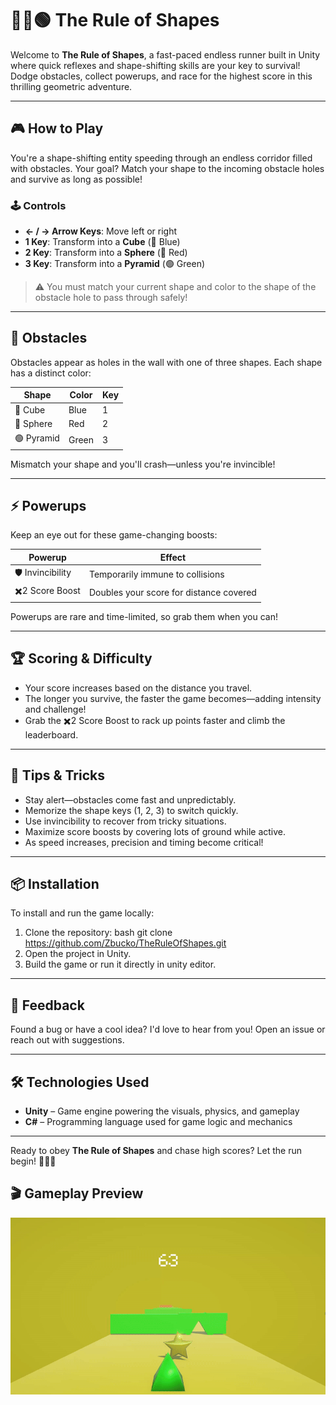 # 🔷🔴🟢 The Rule of Shapes

Welcome to **The Rule of Shapes**, a fast-paced endless runner built in Unity where quick reflexes and shape-shifting skills are your key to survival! Dodge obstacles, collect powerups, and race for the highest score in this thrilling geometric adventure.

---

## 🎮 How to Play

You're a shape-shifting entity speeding through an endless corridor filled with obstacles. Your goal? Match your shape to the incoming obstacle holes and survive as long as possible!

### 🕹️ Controls

- **← / → Arrow Keys**: Move left or right  
- **1 Key**: Transform into a **Cube** (🔷 Blue)  
- **2 Key**: Transform into a **Sphere** (🔴 Red)  
- **3 Key**: Transform into a **Pyramid** (🟢 Green)

> ⚠️ You must match your current shape and color to the shape of the obstacle hole to pass through safely!

---

## 🚧 Obstacles

Obstacles appear as holes in the wall with one of three shapes. Each shape has a distinct color:

| Shape   | Color | Key |
|---------|-------|-----|
| 🔷 Cube   | Blue  | 1   |
| 🔴 Sphere | Red   | 2   |
| 🟢 Pyramid| Green | 3   |

Mismatch your shape and you'll crash—unless you're invincible!

---

## ⚡ Powerups

Keep an eye out for these game-changing boosts:

| Powerup        | Effect                                      |
|----------------|---------------------------------------------|
| 🛡️ Invincibility | Temporarily immune to collisions            |
| ✖️2 Score Boost | Doubles your score for distance covered     |

Powerups are rare and time-limited, so grab them when you can!

---

## 🏆 Scoring & Difficulty

- Your score increases based on the distance you travel.
- The longer you survive, the faster the game becomes—adding intensity and challenge!
- Grab the ✖️2 Score Boost to rack up points faster and climb the leaderboard.

---

## 🚀 Tips & Tricks

- Stay alert—obstacles come fast and unpredictably.
- Memorize the shape keys (1, 2, 3) to switch quickly.
- Use invincibility to recover from tricky situations.
- Maximize score boosts by covering lots of ground while active.
- As speed increases, precision and timing become critical!

---

## 📦 Installation

To install and run the game locally:

1. Clone the repository:
bash git clone https://github.com/Zbucko/TheRuleOfShapes.git
2. Open the project in Unity.
3. Build the game or run it directly in unity editor.


---

## 💬 Feedback

Found a bug or have a cool idea? I'd love to hear from you! Open an issue or reach out with suggestions.

---

## 🛠️ Technologies Used

- **Unity** – Game engine powering the visuals, physics, and gameplay
- **C#** – Programming language used for game logic and mechanics

---

Ready to obey **The Rule of Shapes** and chase high scores? Let the run begin! 🏃‍♂️💨

## 🎬 Gameplay Preview

![Gameplay of The Rule of Shapes](Assets/gameplay.gif)
